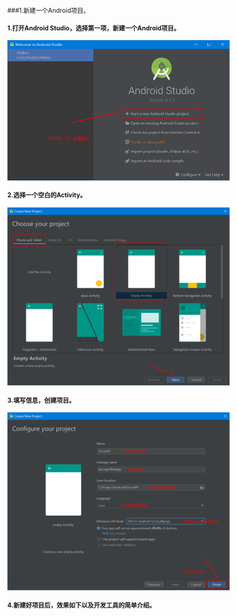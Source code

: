 ###1.新建一个Android项目。

#### 1.打开Android Studio，选择第一项，新建一个Android项目。
![title](https://raw.githubusercontent.com/JSZNopi/JSZImage/master/gitnote/2019/12/02/1-1575295416956.png)

#### 2.选择一个空白的Activity。
![title](https://raw.githubusercontent.com/JSZNopi/JSZImage/master/gitnote/2019/12/02/2-1575295526444.png)

#### 3.填写信息，创建项目。
![title](https://raw.githubusercontent.com/JSZNopi/JSZImage/master/gitnote/2019/12/02/3-1575296764955.png)

#### 4.新建好项目后，效果如下以及开发工具的简单介绍。